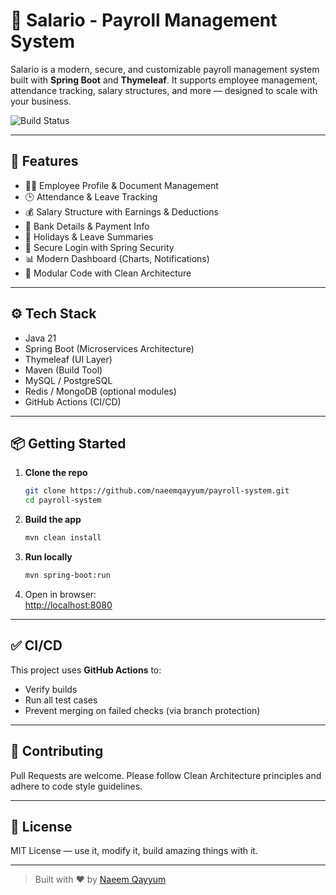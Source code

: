 # 💼 Salario - Payroll Management System

Salario is a modern, secure, and customizable payroll management system built with **Spring Boot** and **Thymeleaf**. It supports employee management, attendance tracking, salary structures, and more — designed to scale with your business.

![Build Status](https://github.com/naeemqayyum/payroll-system/actions/workflows/build-and-test.yml/badge.svg)

---

## 🚀 Features

- 🧑‍💼 Employee Profile & Document Management  
- 🕒 Attendance & Leave Tracking  
- 💰 Salary Structure with Earnings & Deductions  
- 🏦 Bank Details & Payment Info  
- 📅 Holidays & Leave Summaries  
- 🔐 Secure Login with Spring Security  
- 📊 Modern Dashboard (Charts, Notifications)  
- 📁 Modular Code with Clean Architecture  

---

## ⚙️ Tech Stack

- Java 21  
- Spring Boot (Microservices Architecture)  
- Thymeleaf (UI Layer)  
- Maven (Build Tool)  
- MySQL / PostgreSQL  
- Redis / MongoDB (optional modules)  
- GitHub Actions (CI/CD)  

---

## 📦 Getting Started

1. **Clone the repo**
   ```bash
   git clone https://github.com/naeemqayyum/payroll-system.git
   cd payroll-system
   ```

2. **Build the app**
   ```bash
   mvn clean install
   ```

3. **Run locally**
   ```bash
   mvn spring-boot:run
   ```

4. Open in browser:  
   [http://localhost:8080](http://localhost:8080)

---

## ✅ CI/CD

This project uses **GitHub Actions** to:

- Verify builds
- Run all test cases
- Prevent merging on failed checks (via branch protection)

---

## 🤝 Contributing

Pull Requests are welcome. Please follow Clean Architecture principles and adhere to code style guidelines.

---

## 📜 License

MIT License — use it, modify it, build amazing things with it.

---

> Built with ❤️ by [Naeem Qayyum](https://github.com/naeemqayyum)
